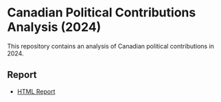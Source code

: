 # Canadian Political Contributions Analysis (2024)

This repository contains an analysis of Canadian political contributions in 2024.

## Report

- [HTML Report](Contributions-to-Canadian-Political-Entities---2024.html)

